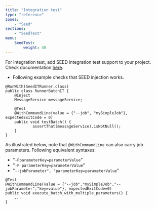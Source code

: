```yaml
---
title: "Integration test"
type: "reference"
zones:
    - "Seed"
sections:
    - "SeedTest"
menu:
    SeedTest:
        weight: 40
---
```


For integration test, add SEED integration test support to your project. Check documentation [here](#!/seed-doc/test/integration#simple-integration-testing).

* Following example checks that SEED injection works.
```
@RunWith(SeedITRunner.class)
public class RunnerBatchIT {
	@Inject
	MessageService messageService;
 
	@Test
	@WithCommandLine(value = {"--job", "mySimpleJob"}, expectedExitCode = 0)
	public void testBatch() {
			assertThat(messageService).isNotNull();
	}
}
```
 
As illustrated below, note that `@WithCommandLine` can also carry job parameters. Following equivalent syntaxes:

- "`-PparameterKey=parameterValue`" 
- "`-P parameterKey=parameterValue`"
- "`--jobParameter", "parameterKey=parameterValue`"

```
@Test
@WithCommandLine(value = {"--job","mySimpleJob","--jobParameter","key=value"}, expectedExitCode=0)
public void execute_batch_with_multiple_parameters() {
	...
}
```